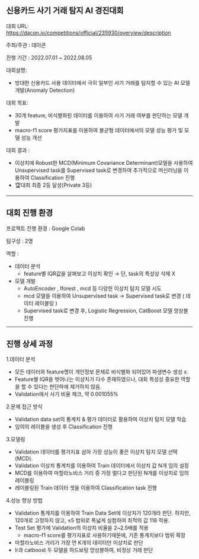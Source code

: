 ## 신용카드 사기 거래 탐지 AI 경진대회
대회 URL: https://dacon.io/competitions/official/235930/overview/description

주최/주관 : 데이콘

진행 기간 : 2022.07.01 ~ 2022.08.05

대회설명:
  * 방대한 신용카드 사용 데이터에서 극히 일부인 사기 거래를 탐지할 수 있는 AI 모델 개발(Anomaly Detection)

대회 목표:
  * 30개 feature, 비식별화된 데이터를 이용하여 사기 거래 여부를 판단하는 모델 개발
  * macro-f1 score 평가지표를 이용하여 불균형 데이터에서의 모델 성능 평가 및 모델 성능 개선

대회 결과 :
  * 이상치에 Robust한 MCD(Minimum Covariance Determinant)모델을 사용하여 Unsupervised task를 Supervised task로 변경하여 추가적으로 머신러닝을 이용하여 Classification 진행
  * 🏆대회 최종 2등 달성(Private 3등)
 * * *
 ## 대회 진행 환경
 프로젝트 진행 환경 : Google Colab
 
 팀구성 : 2명
 
 역할 :
  * 데이터 분석
    * feature별 IQR값을 살펴보고 이상치 확인 → 단, task의 특성상 삭제 X
  * 모델 개발
    * AutoEncoder , Iforest , mcd 등 다양한 이상치 탐지 모델 시도
    * mcd 모델을 이용하여 Unsupervised task → Supervised task로 변경 ( 데이터 레이블링 )
    * Supervised task로 변경 후, Logistic Regression, CatBoost 모델 앙상블 진행
* * *
## 진행 상세 과정
1.데이터 분석
  * 모든 데이터와 feature명이 개인정보 문제로 비식별화 되어있어 파생변수 생성 x.
  * Feature별  IQR을 벗어나는 이상치가 다수 존재하였으나, 대회 특성상 중요한 역할을 할 수 있다는 판단하에 제거하지 않음.
  * Validation에서 사기 비율 체크, 약 0.001055%

2.문제 접근 방식
  * Validation data set의 통계치 & 평가 데이터로 활용하여 이상치 탐지 모델 학습
  * 임의의 레이블을 생성 후 Classification 진행
  
3.모델링
  * Validation 데이터를 평가지표 삼아 가장 성능이 좋은 이상치 탐지 모델 선택(MCD).
  * Validation 이상치 통계치를 이용하여 Train 데이터에서 이상치 값 N개 임의 설정
  * MCD를 이용하여 마할라노비스 거리 중 가장 멀다고 판단된 N개를 이상치로 임의 레이블링
  * 레이블링된 Train 데이터 셋을 이용하여 Classification task 진행

4.성능 향상 방법
  * Validation 통계치를 이용하여 Train Data Set에 이상치가 120개라 판단. 
     하지만, 120개로 고정하지 않고, ±5 범위로 폭넓게 실험하여 최적의 값 118 적용.
  * Test Set 평가에 Validation의 이상치 비율을 2~2.5배를 적용
     * macro-f1 score를 평가지표로 사용하기때문에, 기존 통계치보다 범위 확장
  * 마할라노비스 거리가 가장 먼 K개의 데이터만 이상치로 판단
  * lr과 catboost 두 모델을 하드보팅 앙상블하여, 비정상 거래 판단 
